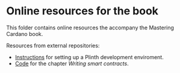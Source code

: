# Online resources for the book 

This folder contains online resources the accompany the Mastering Cardano book. 

Resources from external repositories: 
* [Instructions](https://github.com/iohkedu/plinth-dev-env) for setting up a Plinth development enviroment. 
* [Code](https://github.com/input-output-hk/plutus-pioneer-program/tree/plinth-plutusV3) for the chapter _Writing smart contracts_. 